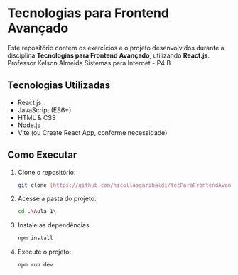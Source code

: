 # Tecnologias para Frontend Avançado

Este repositório contém os exercícios e o projeto desenvolvidos durante a disciplina **Tecnologias para Frontend Avançado**, utilizando **React.js**.
Professor Kelson Almeida
Sistemas para Internet - P4 B 

## Tecnologias Utilizadas

- React.js
- JavaScript (ES6+)
- HTML & CSS
- Node.js
- Vite (ou Create React App, conforme necessidade)

## Como Executar

1. Clone o repositório:
   ```sh
   git clone [https://github.com/nicollasgaribaldi/tecParaFrontendAvancado](https://github.com/nicollasgaribaldi/tecParaFrontendAvancado)
   ```
2. Acesse a pasta do projeto:
   ```sh
   cd .\Aula 1\
   ```
3. Instale as dependências:
   ```sh
   npm install
   ```
4. Execute o projeto:
   ```sh
   npm run dev
   ```
